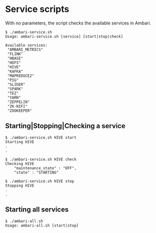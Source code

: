 # Service scripts

With no parameters, the script checks the available services in Ambari.
```
$ ./ambari-service.sh 
Usage: ambari-service.sh [service] [start|stop|check]

Available services:
 "AMBARI_METRICS"
 "FLINK"
 "HBASE"
 "HDFS"
 "HIVE"
 "KAFKA"
 "MAPREDUCE2"
 "PIG"
 "SLIDER"
 "SPARK"
 "TEZ"
 "YARN"
 "ZEPPELIN"
 "ZK-NIFI"
 "ZOOKEEPER"
 ```
 
## Starting|Stopping|Checking a service

```
$ ./ambari-service.sh HIVE start
Starting HIVE
.
.

$ ./ambari-service.sh HIVE check
Checking HIVE
    "maintenance_state" : "OFF",
    "state" : "STARTING"
   
$ ./ambari-service.sh HIVE stop
Stopping HIVE
.
.   
```

## Starting all services

```
$ ./ambari-all.sh 
Usage: ambari-all.sh [start|stop]
```
